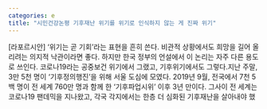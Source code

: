 ```yaml
---
categories: e
title: "시민건강논평 기후재난 위기를 위기로 인식하지 않는 게 진짜 위기"
---
```

[라포르시안] ‘위기는 곧 기회’라는 표현을 흔히 쓴다. 비관적 상황에서도 희망을 길어 올리려는 의지적 낙관이라면 좋다. 하지만 한국 정부의 언설에서 이 논리는 자주 다른 용도로 쓰인다. 코로나19라는 공중보건 위기에서 그랬고, 기후위기에서도 그렇다.지난 주말, 3만 5천 명이 ‘기후정의행진’을 위해 서울 도심에 모였다. 2019년 9월, 전국에서 7천 5백 명이 전 세계 760만 명과 함께 한 ‘기후파업시위’ 이후 3년 만이다. 그사이 전 세계는 코로나19 팬데믹을 지나왔고, 각국 각지에서는 한층 더 심화된 기후재난을 살아내야 했
